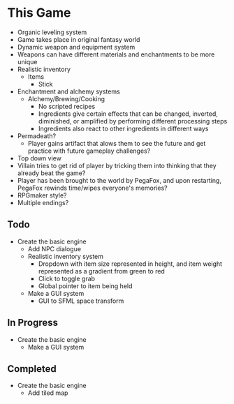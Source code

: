 
# This Game

- Organic leveling system
- Game takes place in original fantasy world
- Dynamic weapon and equipment system
- Weapons can have different materials and enchantments to be more unique
- Realistic inventory
  - Items
    - Stick
- Enchantment and alchemy systems
  - Alchemy/Brewing/Cooking
    - No scripted recipes
    - Ingredients give certain effects that can be changed, inverted, diminished, or amplified by performing different processing steps
    - Ingredients also react to other ingredients in different ways
- Permadeath?
  - Player gains artifact that alows them to see the future and get practice with future gameplay challenges?
- Top down view
- Villain tries to get rid of player by tricking them into thinking that they already beat the game?
- Player has been brought to the world by PegaFox, and upon restarting, PegaFox rewinds time/wipes everyone's memories?
- RPGmaker style?
- Multiple endings?

## Todo

- Create the basic engine
  - Add NPC dialogue
  - Realistic inventory system
    - Dropdown with item size represented in height, and item weight represented as a gradient from green to red
    - Click to toggle grab
    - Global pointer to item being held
  - Make a GUI system
    - GUI to SFML space transform

## In Progress
- Create the basic engine
  - Make a GUI system

## Completed

- Create the basic engine
  - Add tiled map